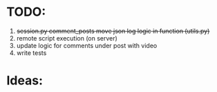 # TODO:

1. ~~session.py comment_posts move json log logic in function (utils.py)~~
2. remote script execution (on server)
3. update logic for comments under post with video 
4. write tests

# Ideas:

